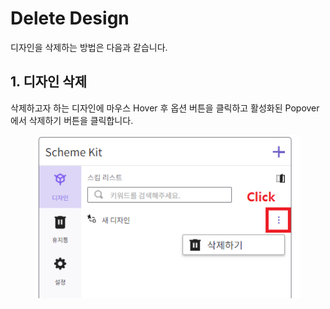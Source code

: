 # Delete Design

디자인을 삭제하는 방법은 다음과 같습니다.

## **1. 디자인 삭제**

삭제하고자 하는 디자인에 마우스 Hover 후 옵션 버튼을 클릭하고 활성화된 Popover에서 삭제하기 버튼을 클릭합니다.

<figure><img src="../../.gitbook/assets/image (14).png" alt=""><figcaption></figcaption></figure>
